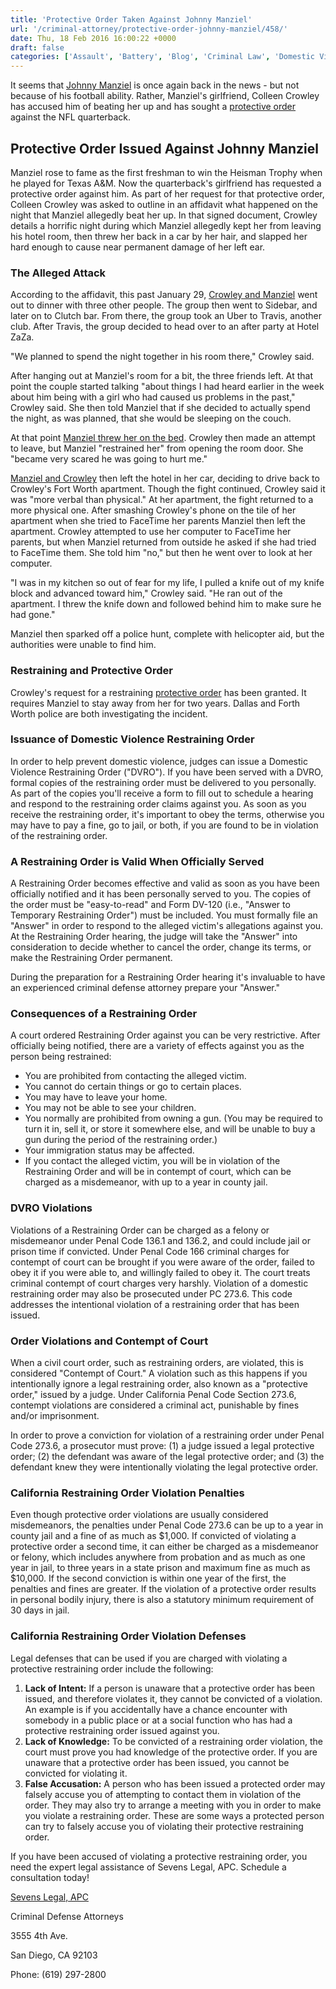 ```yaml
---
title: 'Protective Order Taken Against Johnny Manziel'
url: '/criminal-attorney/protective-order-johnny-manziel/458/'
date: Thu, 18 Feb 2016 16:00:22 +0000
draft: false
categories: ['Assault', 'Battery', 'Blog', 'Criminal Law', 'Domestic Violence']
---
```


It seems that [Johnny Manziel](https://www.sevenslegal.com/) is once again back in the news - but not because of his football ability. Rather, Manziel's girlfriend, Colleen Crowley has accused him of beating her up and has sought a [protective order](https://www.sevenslegal.com/) against the NFL quarterback.

Protective Order Issued Against Johnny Manziel
----------------------------------------------

Manziel rose to fame as the first freshman to win the Heisman Trophy when he played for Texas A&M. Now the quarterback's girlfriend has requested a protective order against him. As part of her request for that protective order, Colleen Crowley was asked to outline in an affidavit what happened on the night that Manziel allegedly beat her up. In that signed document, Crowley details a horrific night during which Manziel allegedly kept her from leaving his hotel room, then threw her back in a car by her hair, and slapped her hard enough to cause near permanent damage of her left ear.

### The Alleged Attack

According to the affidavit, this past January 29, [Crowley and Manziel](https://www.sevenslegal.com/) went out to dinner with three other people. The group then went to Sidebar, and later on to Clutch bar. From there, the group took an Uber to Travis, another club. After Travis, the group decided to head over to an after party at Hotel ZaZa.

"We planned to spend the night together in his room there," Crowley said.

After hanging out at Manziel's room for a bit, the three friends left. At that point the couple started talking "about things I had heard earlier in the week about him being with a girl who had caused us problems in the past," Crowley said. She then told Manziel that if she decided to actually spend the night, as was planned, that she would be sleeping on the couch.

At that point [Manziel threw her on the bed](https://www.sevenslegal.com/). Crowley then made an attempt to leave, but Manziel "restrained her" from opening the room door. She "became very scared he was going to hurt me."

[Manziel and Crowley](https://www.sevenslegal.com/) then left the hotel in her car, deciding to drive back to Crowley's Fort Worth apartment. Though the fight continued, Crowley said it was "more verbal than physical." At her apartment, the fight returned to a more physical one. After smashing Crowley's phone on the tile of her apartment when she tried to FaceTime her parents Manziel then left the apartment. Crowley attempted to use her computer to FaceTime her parents, but when Manziel returned from outside he asked if she had tried to FaceTime them. She told him "no," but then he went over to look at her computer.

"I was in my kitchen so out of fear for my life, I pulled a knife out of my knife block and advanced toward him," Crowley said. "He ran out of the apartment. I threw the knife down and followed behind him to make sure he had gone."

Manziel then sparked off a police hunt, complete with helicopter aid, but the authorities were unable to find him.

### Restraining and Protective Order

Crowley's request for a restraining [protective order](https://www.sevenslegal.com/) has been granted. It requires Manziel to stay away from her for two years. Dallas and Forth Worth police are both investigating the incident.

### Issuance of Domestic Violence Restraining Order

In order to help prevent domestic violence, judges can issue a Domestic Violence Restraining Order ("DVRO"). If you have been served with a DVRO, formal copies of the restraining order must be delivered to you personally. As part of the copies you'll receive a form to fill out to schedule a hearing and respond to the restraining order claims against you. As soon as you receive the restraining order, it's important to obey the terms, otherwise you may have to pay a fine, go to jail, or both, if you are found to be in violation of the restraining order.

### A Restraining Order is Valid When Officially Served

A Restraining Order becomes effective and valid as soon as you have been officially notified and it has been personally served to you. The copies of the order must be "easy-to-read" and Form DV-120 (i.e., "Answer to Temporary Restraining Order") must be included. You must formally file an "Answer" in order to respond to the alleged victim's allegations against you. At the Restraining Order hearing, the judge will take the "Answer" into consideration to decide whether to cancel the order, change its terms, or make the Restraining Order permanent.

During the preparation for a Restraining Order hearing it's invaluable to have an experienced criminal defense attorney prepare your "Answer."

### Consequences of a Restraining Order

A court ordered Restraining Order against you can be very restrictive. After officially being notified, there are a variety of effects against you as the person being restrained:

*   You are prohibited from contacting the alleged victim.
*   You cannot do certain things or go to certain places.
*   You may have to leave your home.
*   You may not be able to see your children.
*   You normally are prohibited from owning a gun. (You may be required to turn it in, sell it, or store it somewhere else, and will be unable to buy a gun during the period of the restraining order.)
*   Your immigration status may be affected.
*   If you contact the alleged victim, you will be in violation of the Restraining Order and will be in contempt of court, which can be charged as a misdemeanor, with up to a year in county jail.

### DVRO Violations

Violations of a Restraining Order can be charged as a felony or misdemeanor under Penal Code 136.1 and 136.2, and could include jail or prison time if convicted. Under Penal Code 166 criminal charges for contempt of court can be brought if you were aware of the order, failed to obey it if you were able to, and willingly failed to obey it. The court treats criminal contempt of court charges very harshly. Violation of a domestic restraining order may also be prosecuted under PC 273.6. This code addresses the intentional violation of a restraining order that has been issued.

### Order Violations and Contempt of Court

When a civil court order, such as restraining orders, are violated, this is considered "Contempt of Court." A violation such as this happens if you intentionally ignore a legal restraining order, also known as a "protective order," issued by a judge. Under California Penal Code Section 273.6, contempt violations are considered a criminal act, punishable by fines and/or imprisonment.

In order to prove a conviction for violation of a restraining order under Penal Code 273.6, a prosecutor must prove: (1) a judge issued a legal protective order; (2) the defendant was aware of the legal protective order; and (3) the defendant knew they were intentionally violating the legal protective order.

### California Restraining Order Violation Penalties

Even though protective order violations are usually considered misdemeanors, the penalties under Penal Code 273.6 can be up to a year in county jail and a fine of as much as $1,000. If convicted of violating a protective order a second time, it can either be charged as a misdemeanor or felony, which includes anywhere from probation and as much as one year in jail, to three years in a state prison and maximum fine as much as $10,000. If the second conviction is within one year of the first, the penalties and fines are greater. If the violation of a protective order results in personal bodily injury, there is also a statutory minimum requirement of 30 days in jail.

### California Restraining Order Violation Defenses

Legal defenses that can be used if you are charged with violating a protective restraining order include the following:

1.  **Lack of Intent:** If a person is unaware that a protective order has been issued, and therefore violates it, they cannot be convicted of a violation. An example is if you accidentally have a chance encounter with somebody in a public place or at a social function who has had a protective restraining order issued against you.
2.  **Lack of Knowledge:** To be convicted of a restraining order violation, the court must prove you had knowledge of the protective order. If you are unaware that a protective order has been issued, you cannot be convicted for violating it.
3.  **False Accusation:** A person who has been issued a protected order may falsely accuse you of attempting to contact them in violation of the order. They may also try to arrange a meeting with you in order to make you violate a restraining order. These are some ways a protected person can try to falsely accuse you of violating their protective restraining order.

If you have been accused of violating a protective restraining order, you need the expert legal assistance of Sevens Legal, APC. Schedule a consultation today!

[Sevens Legal, APC](https://www.sevenslegal.com/ "Sevens Legal, APC")

Criminal Defense Attorneys

3555 4th Ave.

San Diego, CA 92103

Phone: (619) 297-2800